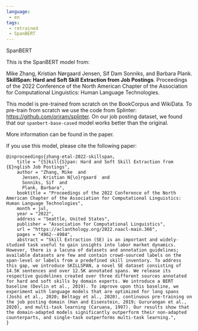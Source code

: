 ```yaml
---
language:
 - en
tags:
 - retrained
 - SpanBERT
---
```



SpanBERT

This is the SpanBERT model from:

Mike Zhang, Kristian Nørgaard Jensen, Sif Dam Sonniks, and Barbara Plank. __SkillSpan: Hard and Soft Skill Extraction from Job Postings__. Proceedings of the 2022 Conference of the North American Chapter of the Association for Computational Linguistics: Human Language Technologies.

This model is pre-trained from scratch on the BookCorpus and WikiData. To pre-train from scratch we use the code from Splinter: https://github.com/oriram/splinter. 
On our job posting dataset, we found that our `spanbert-base-cased` model works better than the original.

More information can be found in the paper.

If you use this model, please cite the following paper:

```
@inproceedings{zhang-etal-2022-skillspan,
    title = "{S}kill{S}pan: Hard and Soft Skill Extraction from {E}nglish Job Postings",
    author = "Zhang, Mike  and
      Jensen, Kristian N{\o}rgaard  and
      Sonniks, Sif  and
      Plank, Barbara",
    booktitle = "Proceedings of the 2022 Conference of the North American Chapter of the Association for Computational Linguistics: Human Language Technologies",
    month = jul,
    year = "2022",
    address = "Seattle, United States",
    publisher = "Association for Computational Linguistics",
    url = "https://aclanthology.org/2022.naacl-main.366",
    pages = "4962--4984",
    abstract = "Skill Extraction (SE) is an important and widely-studied task useful to gain insights into labor market dynamics. However, there is a lacuna of datasets and annotation guidelines; available datasets are few and contain crowd-sourced labels on the span-level or labels from a predefined skill inventory. To address this gap, we introduce SKILLSPAN, a novel SE dataset consisting of 14.5K sentences and over 12.5K annotated spans. We release its respective guidelines created over three different sources annotated for hard and soft skills by domain experts. We introduce a BERT baseline (Devlin et al., 2019). To improve upon this baseline, we experiment with language models that are optimized for long spans (Joshi et al., 2020; Beltagy et al., 2020), continuous pre-training on the job posting domain (Han and Eisenstein, 2019; Gururangan et al., 2020), and multi-task learning (Caruana, 1997). Our results show that the domain-adapted models significantly outperform their non-adapted counterparts, and single-task outperforms multi-task learning.",
}
```